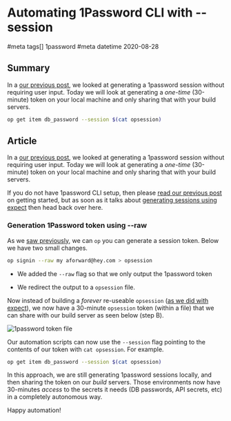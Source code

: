 # Automating 1Password CLI with --session
#meta tags[] 1password
#meta datetime 2020-08-28

## Summary

In a [our previous post](/articles/1password-bootstrap), we looked
at generating a 1password session without requiring user input.
Today we will look at generating a _one-time_ (30-minute) token
on your local machine and only sharing that with your build servers.

```bash
op get item db_password --session $(cat opsession)
```

## Article

In a [our previous post](/articles/1password-bootstrap), we looked
at generating a 1password session without requiring user input.
Today we will look at generating a _one-time_ (30-minute) token
on your local machine and only sharing that with your build servers.

If you do not have 1password CLI setup, then please [read our previous post](/articles/1password-bootstrap) on getting started, but as soon as it talks
about [generating sessions using expect](https://linux.die.net/man/1/expect)
then head back over here.

### Generation 1Password token using --raw

As we [saw previously](/articles/1password-bootstrap), we can `op` you can generate a session token.  Below we have two small changes.

```bash
op signin --raw my aforward@hey.com > opsession
```

* We added the `--raw` flag so that we only output the 1password token

* We redirect the output to a `opsession` file.

Now instead of building a _forever_ re-useable `opsession` ([as we did with expect](/articles/1password-bootstrap)), we now have a 30-minute `opsession` token (within a file) that we can share with our build server as seen below (step B).

![1password token file](opsession-token.png?raw=true)

Our automation scripts can now use the `--session` flag pointing to the contents
of our token with `cat opsession`.  For example.

```bash
op get item db_password --session $(cat opsession)
```

In this approach, we are still generating 1password sessions locally, and then sharing the token on our _build_ servers.  Those environments now have 30-minutes _access_ to the secrets it needs (DB passwords, API secrets, etc) in a completely autonomous way.

Happy automation!